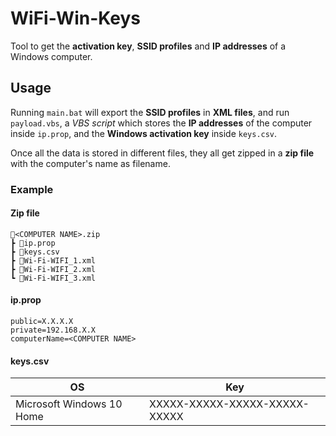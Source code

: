 # WiFi-Win-Keys
Tool to get the **activation key**, **SSID profiles** and **IP addresses** of a Windows computer.

## Usage
Running `main.bat` will export the **SSID profiles** in **XML files**, and run `payload.vbs`, a *VBS script* which stores the **IP addresses** of the computer inside `ip.prop`, and the **Windows activation key** inside `keys.csv`.

Once all the data is stored in different files, they all get zipped in a **zip file** with the computer's name as filename.

### Example
#### Zip file
```
📂<COMPUTER NAME>.zip
┣ 📜ip.prop
┣ 📜keys.csv
┣ 📜Wi-Fi-WIFI_1.xml
┣ 📜Wi-Fi-WIFI_2.xml
┗ 📜Wi-Fi-WIFI_3.xml
```

#### ip.prop
```
public=X.X.X.X
private=192.168.X.X
computerName=<COMPUTER NAME>
```

#### keys.csv
| OS                        | Key                           |
|---------------------------|-------------------------------|
| Microsoft Windows 10 Home | XXXXX-XXXXX-XXXXX-XXXXX-XXXXX |